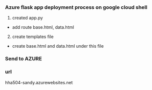 ### Azure flask app deployment process on google cloud shell
1. created app.py
- add route base.html, data.html
2. create templates file
- create base.html and data.html under this file

### Send to AZURE

### url
hha504-sandy.azurewebsites.net
